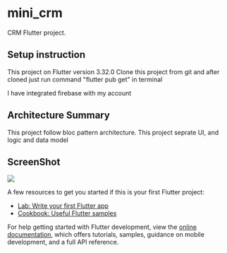 # mini_crm

CRM Flutter project.

## Setup instruction

This project on Flutter version 3.32.0
Clone this project from git and after cloned just run command "flutter pub get" in terminal

I have integrated firebase with my account 

## Architecture Summary

This project follow bloc pattern architecture.
This project seprate UI, and logic and data model



## ScreenShot
![](C:\Users\mohammad.kashif\Downloads\WhatsApp%20Image%202025-06-06%20at%2016.56.33.jpeg)


A few resources to get you started if this is your first Flutter project:

- [Lab: Write your first Flutter app](https://docs.flutter.dev/get-started/codelab)
- [Cookbook: Useful Flutter samples](https://docs.flutter.dev/cookbook)

For help getting started with Flutter development, view the
[online documentation](https://docs.flutter.dev/), which offers tutorials,
samples, guidance on mobile development, and a full API reference.

